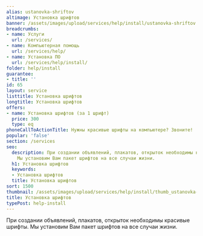 ```yaml
---
alias: ustanovka-shriftov
altimage: Установка шрифтов
banner: /assets/images/upload/services/help/install/ustanovka-shriftov.jpg
breadcrumbs:
- name: Услуги
  url: /services/
- name: Компьютерная помощь
  url: /services/help/
- name: Установка ПО
  url: /services/help/install/
folder: help/install
guarantee:
- title: ''
id: 65
layout: service
listtitle: Установка шрифтов
longtitle: Установка шрифтов
offers:
- name: Установка шрифтов (за 1 шрифт)
  price: 300
  type: eq
phoneCallToActionTitle: Нужны красивые шрифты на компьютере? Звоните!
popular: 'false'
section: /services
seo:
  description: При создании объявлений, плакатов, открыток необходимы красивые шрифты.
    Мы установим Вам пакет шрифтов на все случаи жизни.
  h1: Установка шрифтов
  keywords:
  - Установка шрифтов
  title: Установка шрифтов
sort: 1500
thumbnail: /assets/images/upload/services/help/install/thumb_ustanovka-shriftov.jpg
title: Установка шрифтов
typePost: help-install
---
```

При создании объявлений, плакатов, открыток необходимы красивые шрифты. Мы установим Вам пакет шрифтов на все случаи жизни.